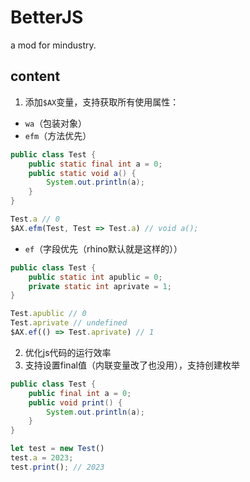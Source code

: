 # BetterJS
a mod for mindustry.
## content
1. 添加`$AX`变量，支持获取所有使用属性：
- `wa`（包装对象）
- `efm`（方法优先）
```java
public class Test {
	public static final int a = 0;
	public static void a() {
		System.out.println(a);
	}
}
```
```javascript
Test.a // 0
$AX.efm(Test, Test => Test.a) // void a();
```

- `ef`（字段优先（rhino默认就是这样的））
```java
public class Test {
	public static int apublic = 0;
	private static int aprivate = 1;
}
```
```javascript
Test.apublic // 0
Test.aprivate // undefined
$AX.ef(() => Test.aprivate) // 1
```

2. 优化js代码的运行效率
3. 支持设置final值（内联变量改了也没用），支持创建枚举
```java
public class Test {
	public final int a = 0;
	public void print() {
		System.out.println(a);
	}
}
```
```javascript
let test = new Test()
test.a = 2023;
test.print(); // 2023
```
